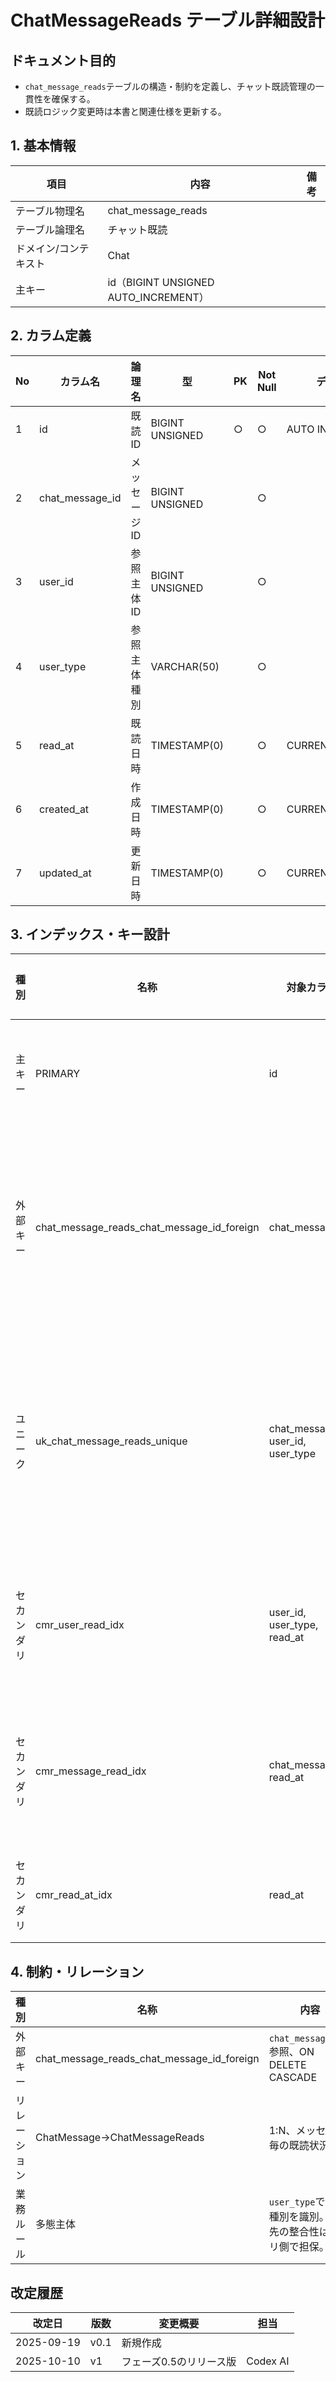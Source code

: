 # ChatMessageReads テーブル詳細設計

## ドキュメント目的
- `chat_message_reads`テーブルの構造・制約を定義し、チャット既読管理の一貫性を確保する。
- 既読ロジック変更時は本書と関連仕様を更新する。

## 1. 基本情報
| 項目 | 内容 | 備考 |
|---|---|---|
| テーブル物理名 | chat_message_reads |  |
| テーブル論理名 | チャット既読 |  |
| ドメイン/コンテキスト | Chat |  |
| 主キー | id（BIGINT UNSIGNED AUTO_INCREMENT） |  |

## 2. カラム定義
| No | カラム名 | 論理名 | 型 | PK | Not Null | デフォルト | 説明/業務ルール | 備考 |
|---|---|---|---|---|---|---|---|---|
| 1 | id | 既読ID | BIGINT UNSIGNED | ○ | ○ | AUTO INCREMENT | システム採番。 |  |
| 2 | chat_message_id | メッセージID | BIGINT UNSIGNED |  | ○ |  | `chat_messages.id`参照。 | ON DELETE CASCADE |
| 3 | user_id | 参照主体ID | BIGINT UNSIGNED |  | ○ |  | 既読主体（顧客/運営者等）のID。 | polymorphic |
| 4 | user_type | 参照主体種別 | VARCHAR(50) |  | ○ |  | 主体種別識別子（例: users=顧客）。 |  |
| 5 | read_at | 既読日時 | TIMESTAMP(0) |  | ○ | CURRENT_TIMESTAMP | 既読記録時点。 |  |
| 6 | created_at | 作成日時 | TIMESTAMP(0) |  | ○ | CURRENT_TIMESTAMP | Laravel標準。 |  |
| 7 | updated_at | 更新日時 | TIMESTAMP(0) |  | ○ | CURRENT_TIMESTAMP | Laravel標準。 | on update CURRENT_TIMESTAMP |

## 3. インデックス・キー設計
| 種別 | 名称 | 対象カラム | ユニーク | 用途/目的 | 備考 |
|---|---|---|---|---|---|
| 主キー | PRIMARY | id | ○ | レコード一意性 |  |
| 外部キー | chat_message_reads_chat_message_id_foreign | chat_message_id | ○ | メッセージ削除時に連鎖削除 |  |
| ユニーク | uk_chat_message_reads_unique | chat_message_id, user_id, user_type | ○ | 同一メッセージでの二重既読防止 | start_position不要に調整済 |
| セカンダリ | cmr_user_read_idx | user_id, user_type, read_at | × | 主体別未読/既読確認 |  |
| セカンダリ | cmr_message_read_idx | chat_message_id, read_at | × | メッセージの既読一覧 |  |
| セカンダリ | cmr_read_at_idx | read_at | × | 時間帯別集計 |  |

## 4. 制約・リレーション
| 種別 | 名称 | 内容 | 備考 |
|---|---|---|---|
| 外部キー | chat_message_reads_chat_message_id_foreign | `chat_messages.id`参照、ON DELETE CASCADE |  |
| リレーション | ChatMessage→ChatMessageReads | 1:N、メッセージ毎の既読状況 |  |
| 業務ルール | 多態主体 | `user_type`で主体種別を識別。参照先の整合性はアプリ側で担保。 |  |

## 改定履歴
| 改定日 | 版数 | 変更概要 | 担当 |
|---|---|---|---|
| 2025-09-19 | v0.1 | 新規作成 |  |
| 2025-10-10 | v1 | フェーズ0.5のリリース版 | Codex AI |
